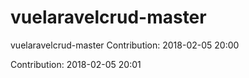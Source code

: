 # vuelaravelcrud-master

vuelaravelcrud-master
Contribution: 2018-02-05 20:00

Contribution: 2018-02-05 20:01

